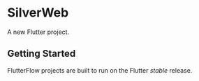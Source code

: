 # SilverWeb

A new Flutter project.

## Getting Started

FlutterFlow projects are built to run on the Flutter _stable_ release.
